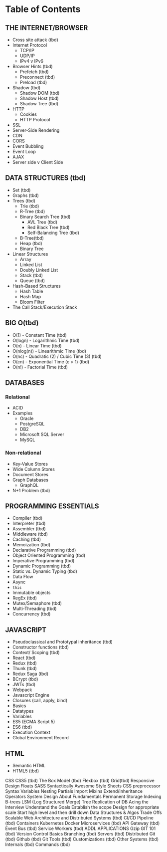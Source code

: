 # Table of Contents

## THE INTERNET/BROWSER
* Cross site attack (tbd)
* Internet Protocol
  * TCP/IP
  * UDP/IP
  * IPv4 v IPv6
* Browser Hints (tbd)
  * Prefetch (tbd)
  * Preconnect (tbd)
  * Preload (tbd)
* Shadow (tbd)
  * Shadow DOM (tbd)
  * Shadow Host (tbd)
  * Shadow Tree (tbd)
* HTTP
  * Cookies
  * HTTP Protocol
* SSL
* Server-Side Rendering
* CDN
* CORS
* Event Bubbling
* Event Loop
* AJAX
* Server side v Client Side

## DATA STRUCTURES (tbd)
* Set (tbd)
* Graphs (tbd)
* Trees (tbd)
  * Trie (tbd)
  * R-Tree (tbd)
  * Binary Search Tree  (tbd)
    * AVL Tree (tbd)
    * Red Black Tree (tbd)
    * Self-Balancing Tree (tbd)
  * B-Tree(tbd)
  * Heap (tbd)
  * Binary Tree
* Linear Structures
  * Array
  * Linked List
  * Doubly Linked List
  * Stack (tbd)
  * Queue (tbd)
* Hash-Based Structures
  * Hash Table
  * Hash Map
  * Bloom Filter
* The Call Stack/Execution Stack

## BIG O(tbd)
* O(1) - Constant Time (tbd)
* O(logn) - Logarithmic Time (tbd)
* O(n) - Linear Time (tbd)
* O(nlog(n)) - Linearithmic Time (tbd)
* O(nc) - Quadratic (2) / Cubic Time (3) (tbd)
* O(cn) - Exponential Time (c > 1) (tbd)
* O(n!) - Factorial Time (tbd)

## DATABASES
### Relational
* ACID
* Examples
  * Oracle
  * PostgreSQL
  * DB2
  * Microsoft SQL Server
  * MySQL
### Non-relational
* Key-Value Stores
* Wide Column Stores
* Document Stores
* Graph Databases
  * GraphQL
* N+1 Problem (tbd)

## PROGRAMMING ESSENTIALS
* Compiler (tbd)
* Interpreter (tbd)
* Assembler (tbd)
* Middleware (tbd)
* Caching (tbd)
* Memoization (tbd)
* Declarative Programming (tbd)
* Object Oriented Programming (tbd)
* Imperative Programming (tbd)
* Dynamic Programming (tbd)
* Static vs. Dynamic Typing (tbd)
* Data Flow
* Async
* `this`
* Immutable objects
* RegEx (tbd)
* Mutex/Semaphore (tbd)
* Multi-Threading (tbd)
* Concurrency (tbd)

## JAVASCRIPT
* Pseudoclassical and Prototypal inheritance (tbd)
* Constructor functions (tbd)
* Context/ Scoping (tbd)
* React (tbd)
* Redux (tbd)
* Thunk (tbd)
* Redux Saga (tbd)
* BCrypt (tbd)
* JWTs  (tbd)
* Webpack
* Javascript Engine
* Closures (call, apply, bind)
* Basics
* Datatypes
* Variables
* ES5 (ECMA Script 5)
* ES6 (tbd)
* Execution Context
* Global Environment Record

## HTML
* Semantic HTML
* HTML5 (tbd)

CSS
CSS5 (tbd)
The Box Model (tbd)
Flexbox (tbd)
Grid(tbd)
Responsive Design
Floats
SASS
Syntactically Awesome Style Sheets
CSS preprocessor
Syntax
Variables
Nesting
Partials
Import
Mixins
Extend/Inheritance
Operators
System Design
About
Fundamentals
Permanent Storage
Indexing
B-trees
LSM (Log Structured Merge) Tree
Replication of DB
Acing the Interview
Understand the Goals
Establish the scope
Design for appropriate scale
Start high level and then drill down
Data Structures & Algos
Trade Offs
Scalable Web Architecture and Distributed Systems (tbd)
CI/CD Pipeline (tbd)
Containers
Kubernetes
Docker
Microservices (tbd)
API Gateway (tbd)
Event Bus (tbd)
Service Workers (tbd)
ADDL APPLICATIONS
Gzip
GIT 101 (tbd)
Version Control
Basics
Branching (tbd)
Servers (tbd)
Distributed Git (tbd)
Github (tbd)
Git Tools (tbd)
Customizations (tbd)
Other Systems (tbd)
Internals (tbd)
Commands (tbd)
